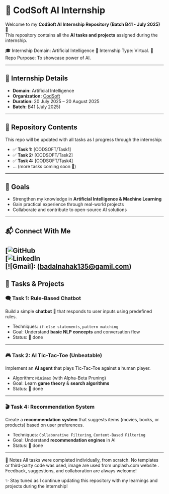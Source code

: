 # 🚀 CodSoft AI Internship
Welcome to my **CodSoft AI Internship Repository (Batch B41 - July 2025)** 🎉  
This repository contains all the **AI tasks and projects** assigned during the internship.  


🎓 Internship Domain: Artificial Intelligence
🚀 Internship Type: Virtual. 📁 Repo Purpose: To showcase power of AI.

---

## 📌 Internship Details
- **Domain:** Artificial Intelligence  
- **Organization:** [CodSoft](https://www.codsoft.in/)  
- **Duration:** 20 July 2025 – 20 August 2025  
- **Batch:** B41 (July 2025)  

---

## 📂 Repository Contents
This repo will be updated with all tasks as I progress through the internship:  

- ✅ **Task 1:** [CODSOFT/Task1]  
- ✅ **Task 2:** [CODSOFT/Task2]  
- ✅ **Task 4:** [CODSOFT/Task4]  
- ... (more tasks coming soon 🚀)  

---

## 🎯 Goals
- Strengthen my knowledge in **Artificial Intelligence & Machine Learning**  
- Gain practical experience through real-world projects  
- Collaborate and contribute to open-source AI solutions  

---

## 📬 Connect With Me
[![GitHub](https://github.com/Badal777-stack)  
[![LinkedIn](https://www.linkedin.com/in/badal-nahak-5b013624a?utm_source=share&utm_campaign=share_via&utm_content=profile&utm_medium=android_app)  
[![Gmail]: (badalnahak135@gamil.com)
---



## 📂 Tasks & Projects

### 🗨️ Task 1: Rule-Based Chatbot
Build a simple **chatbot** 🤖 that responds to user inputs using predefined rules.  
- Techniques: `if-else statements`, `pattern matching`  
- Goal: Understand **basic NLP concepts** and conversation flow  
- Status: 🔄 done
---

### 🎮 Task 2: AI Tic-Tac-Toe (Unbeatable)
Implement an **AI agent** that plays Tic-Tac-Toe against a human player.  
- Algorithm: `Minimax` (with Alpha-Beta Pruning)  
- Goal: Learn **game theory** & **search algorithms**  
- Status: 🔄 done 
---

### 🎬 Task 4: Recommendation System
Create a **recommendation system** that suggests items (movies, books, or products) based on user preferences.  
- Techniques: `Collaborative Filtering`, `Content-Based Filtering`  
- Goal: Understand **recommendation engines** in AI  
- Status: 🔄 done  
---

📌 Notes
All tasks were completed individually, from scratch.
No templates or third-party code was used, image are used from unplash.com website .
Feedback, suggestions, and collaboration are always welcome!

✨ Stay tuned as I continue updating this repository with my learnings and projects during the internship!

